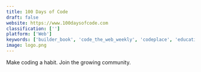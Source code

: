 ```yaml
---
title: 100 Days of Code
draft: false 
website: https://www.100daysofcode.com
classification: ['']
platform: ['Web']
keywords: ['builder_book', 'code_the_web_weekly', 'codeplace', 'educative', 'encode', 'free_code_camp', 'freecourses', 'github_learning_lab', 'glitch', 'hack_club', 'how_to_work_with_apis', 'jsrobot', 'lrn', 'mimo', 'product_planet', 'programming_guides', 'programming_hub', 'py', 'quick_code', 'sjabloon']
image: logo.png
---
```

Make coding a habit. Join the growing community.